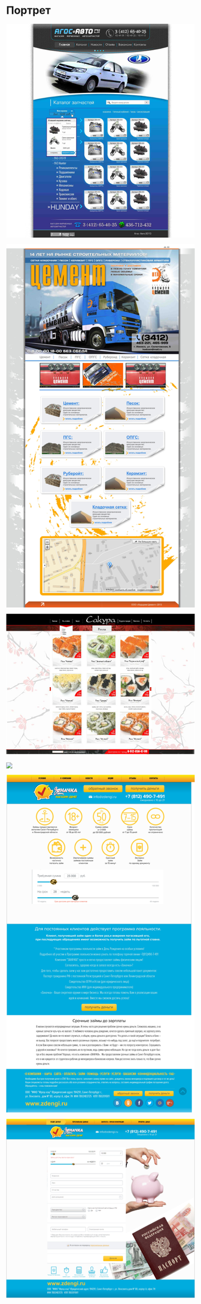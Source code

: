 # Портрет

![](https://github.com/Avtarka/Portfolio/blob/main/web/agos.jpg?raw=true)

![](https://github.com/Avtarka/Portfolio/blob/main/web/hodirev.jpg?raw=true)

![](https://github.com/Avtarka/Portfolio/blob/main/web/sakura.jpg?raw=true)

![](https://github.com/Avtarka/Portfolio/blob/main/web/zanachka1.jpg?raw=true)

![](https://github.com/Avtarka/Portfolio/blob/main/web/zanachka2.jpg?raw=true)

![](https://github.com/Avtarka/Portfolio/blob/main/web/zanachka3.jpg?raw=true)